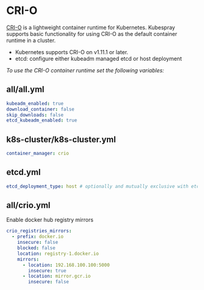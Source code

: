 # CRI-O

[CRI-O] is a lightweight container runtime for Kubernetes.
Kubespray supports basic functionality for using CRI-O as the default container runtime in a cluster.

* Kubernetes supports CRI-O on v1.11.1 or later.
* etcd: configure either kubeadm managed etcd or host deployment

_To use the CRI-O container runtime set the following variables:_

## all/all.yml

```yaml
kubeadm_enabled: true
download_container: false
skip_downloads: false
etcd_kubeadm_enabled: true
```

## k8s-cluster/k8s-cluster.yml

```yaml
container_manager: crio
```

## etcd.yml

```yaml
etcd_deployment_type: host # optionally and mutually exclusive with etcd_kubeadm_enabled
```

## all/crio.yml

Enable docker hub registry mirrors

```yaml
crio_registries_mirrors:
  - prefix: docker.io
    insecure: false
    blocked: false
    location: registry-1.docker.io
    mirrors:
      - location: 192.168.100.100:5000
        insecure: true
      - location: mirror.gcr.io
        insecure: false
```

[CRI-O]: https://cri-o.io/
